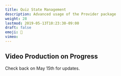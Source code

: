 ```yaml
---
title: Quiz State Management
description: Advanced usage of the Provider package
weight: 28
lastmod: 2019-05-13T10:23:30-09:00
draft: false
emoji: 🚧
vimeo: 
---
```



## Video Production on Progress

Check back on May 15th for updates. 